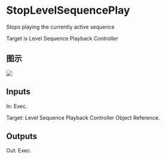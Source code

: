 # StopLevelSequencePlay

Stops playing the currently active sequence

Target is Level Sequence Playback Controller

## 图示

![]($-20221218-21265717.png)

## Inputs

In: Exec.

Target: Level Sequence Playback Controller Object Reference.  

## Outputs

Out: Exec.

